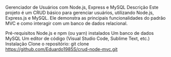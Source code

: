 Gerenciador de Usuários com Node.js, Express e MySQL
Descrição
Este projeto é um CRUD básico para gerenciar usuários, utilizando Node.js, Express.js e MySQL. Ele demonstra as principais funcionalidades do padrão MVC e como interagir com um banco de dados relacional.

Pré-requisitos
Node.js e npm (ou yarn) instalados
Um banco de dados MySQL
Um editor de código (Visual Studio Code, Sublime Text, etc.)
Instalação
Clone o repositório:
git clone https://github.com/Eduardo1985S/crud-node-mvc.git



